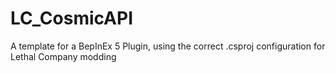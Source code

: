 # LC_CosmicAPI
A template for a BepInEx 5 Plugin, using the correct .csproj configuration for Lethal Company modding
